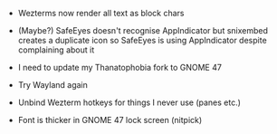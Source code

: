 - Wezterms now render all text as block chars
- (Maybe?) SafeEyes doesn't recognise AppIndicator but snixembed creates a duplicate icon so SafeEyes is using AppIndicator despite complaining about it
- I need to update my Thanatophobia fork to GNOME 47
- Try Wayland again

- Unbind Wezterm hotkeys for things I never use (panes etc.)
- Font is thicker in GNOME 47 lock screen (nitpick)
